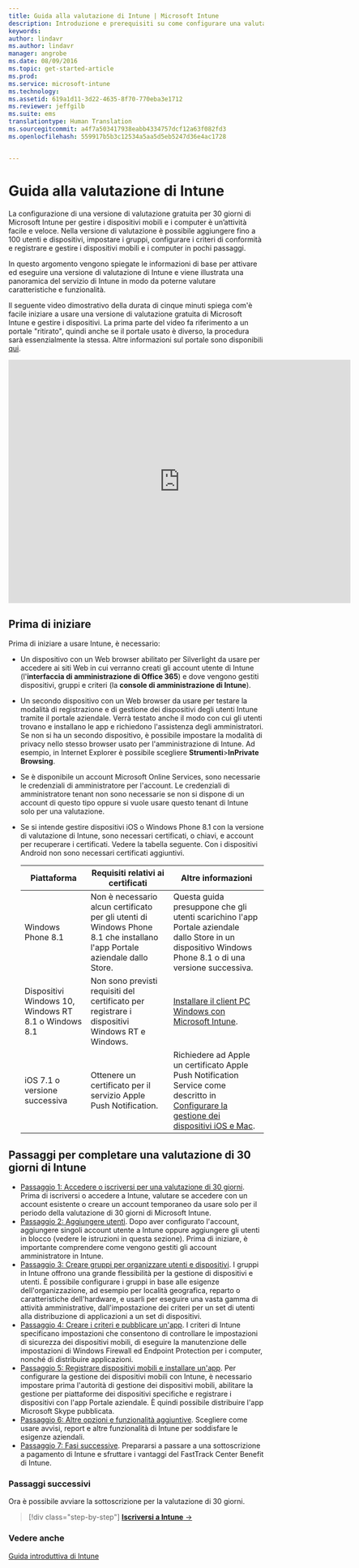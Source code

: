 ```yaml
---
title: Guida alla valutazione di Intune | Microsoft Intune
description: Introduzione e prerequisiti su come configurare una valutazione gratuita di 30 giorni di Intune
keywords: 
author: lindavr
ms.author: lindavr
manager: angrobe
ms.date: 08/09/2016
ms.topic: get-started-article
ms.prod: 
ms.service: microsoft-intune
ms.technology: 
ms.assetid: 619a1d11-3d22-4635-8f70-770eba3e1712
ms.reviewer: jeffgilb
ms.suite: ems
translationtype: Human Translation
ms.sourcegitcommit: a4f7a503417938eabb4334757dcf12a63f082fd3
ms.openlocfilehash: 559917b5b3c12534a5aa5d5eb5247d36e4ac1728


---
```


# <a name="intune-evaluation-guide"></a>Guida alla valutazione di Intune
La configurazione di una versione di valutazione gratuita per 30 giorni di Microsoft Intune per gestire i dispositivi mobili e i computer è un’attività facile e veloce. Nella versione di valutazione è possibile aggiungere fino a 100 utenti e dispositivi, impostare i gruppi, configurare i criteri di conformità e registrare e gestire i dispositivi mobili e i computer in pochi passaggi.

In questo argomento vengono spiegate le informazioni di base per attivare ed eseguire una versione di valutazione di Intune e viene illustrata una panoramica del servizio di Intune in modo da poterne valutare caratteristiche e funzionalità.

Il seguente video dimostrativo della durata di cinque minuti spiega com'è facile iniziare a usare una versione di valutazione gratuita di Microsoft Intune e gestire i dispositivi. La prima parte del video fa riferimento a un portale "ritirato", quindi anche se il portale usato è diverso, la procedura sarà essenzialmente la stessa. Altre informazioni sul portale sono disponibili [qui](https://docs.microsoft.com/intune/deploy-use/account-portal-merged-with-Office-365).

<iframe width="675" height="480" src="https://www.youtube.com/embed/ltcZvm4VOFU" frameborder="0" allowfullscreen></iframe>

## <a name="before-you-begin"></a>Prima di iniziare
Prima di iniziare a usare Intune, è necessario:

-   Un dispositivo con un Web browser abilitato per Silverlight da usare per accedere ai siti Web in cui verranno creati gli account utente di Intune (l'**interfaccia di amministrazione di Office 365**) e dove vengono gestiti dispositivi, gruppi e criteri (la **console di amministrazione di Intune**).

-   Un secondo dispositivo con un Web browser da usare per testare la modalità di registrazione e di gestione dei dispositivi degli utenti Intune tramite il portale aziendale. Verrà testato anche il modo con cui gli utenti trovano e installano le app e richiedono l'assistenza degli amministratori. Se non si ha un secondo dispositivo, è possibile impostare la modalità di privacy nello stesso browser usato per l'amministrazione di Intune. Ad esempio, in Internet Explorer è possibile scegliere **Strumenti**&gt;**InPrivate Browsing**.

-   Se è disponibile un account Microsoft Online Services, sono necessarie le credenziali di amministratore per l'account. Le credenziali di amministratore tenant non sono necessarie se non si dispone di un account di questo tipo oppure si vuole usare questo tenant di Intune solo per una valutazione.

-   Se si intende gestire dispositivi iOS o Windows Phone 8.1 con la versione di valutazione di Intune, sono necessari certificati, o chiavi, e account per recuperare i certificati. Vedere la tabella seguente. Con i dispositivi Android non sono necessari certificati aggiuntivi.

    |Piattaforma|Requisiti relativi ai certificati|Altre informazioni|
    |------------|----------------------------|--------------------|
    |Windows Phone 8.1 |Non è necessario alcun certificato per gli utenti di Windows Phone 8.1 che installano l'app Portale aziendale dallo Store. |Questa guida presuppone che gli utenti scarichino l'app Portale aziendale dallo Store in un dispositivo Windows Phone 8.1 o di una versione successiva. |
    |Dispositivi Windows 10, Windows RT 8.1 o Windows 8.1|Non sono previsti requisiti del certificato per registrare i dispositivi Windows RT e Windows.|[Installare il client PC Windows con Microsoft Intune](/Intune/Deploy-Use/install-the-windows-pc-client-with-microsoft-intune).|
    |iOS 7.1 o versione successiva|Ottenere un certificato per il servizio Apple Push Notification.|Richiedere ad Apple un certificato Apple Push Notification Service come descritto in [Configurare la gestione dei dispositivi iOS e Mac](/Intune/Deploy-Use/set-up-ios-and-mac-management-with-microsoft-intune).|

## <a name="steps-to-complete-a-30day-evaluation-of-intune"></a>Passaggi per completare una valutazione di 30 giorni di Intune
- [Passaggio 1: Accedere o iscriversi per una valutazione di 30 giorni](get-started-with-a-30-day-trial-of-microsoft-intune-step-1.md). Prima di iscriversi o accedere a Intune, valutare se accedere con un account esistente o creare un account temporaneo da usare solo per il periodo della valutazione di 30 giorni di Microsoft Intune.
- [Passaggio 2: Aggiungere utenti](get-started-with-a-30-day-trial-of-microsoft-intune-step-2.md). Dopo aver configurato l'account, aggiungere singoli account utente a Intune oppure aggiungere gli utenti in blocco (vedere le istruzioni in questa sezione). Prima di iniziare, è importante comprendere come vengono gestiti gli account amministratore in Intune.
- [Passaggio 3: Creare gruppi per organizzare utenti e dispositivi](get-started-with-a-30-day-trial-of-microsoft-intune-step-3.md). I gruppi in Intune offrono una grande flessibilità per la gestione di dispositivi e utenti. È possibile configurare i gruppi in base alle esigenze dell'organizzazione, ad esempio per località geografica, reparto o caratteristiche dell'hardware, e usarli per eseguire una vasta gamma di attività amministrative, dall'impostazione dei criteri per un set di utenti alla distribuzione di applicazioni a un set di dispositivi.
- [Passaggio 4: Creare i criteri e pubblicare un'app](get-started-with-a-30-day-trial-of-microsoft-intune-step-4.md). I criteri di Intune specificano impostazioni che consentono di controllare le impostazioni di sicurezza dei dispositivi mobili, di eseguire la manutenzione delle impostazioni di Windows Firewall ed Endpoint Protection per i computer, nonché di distribuire applicazioni.
- [Passaggio 5: Registrare dispositivi mobili e installare un'app](get-started-with-a-30-day-trial-of-microsoft-intune-step-5.md). Per configurare la gestione dei dispositivi mobili con Intune, è necessario impostare prima l'autorità di gestione dei dispositivi mobili, abilitare la gestione per piattaforme dei dispositivi specifiche e registrare i dispositivi con l'app Portale aziendale. È quindi possibile distribuire l'app Microsoft Skype pubblicata.
- [Passaggio 6: Altre opzioni e funzionalità aggiuntive](get-started-with-a-30-day-trial-of-microsoft-intune-step-6.md). Scegliere come usare avvisi, report e altre funzionalità di Intune per soddisfare le esigenze aziendali.
- [Passaggio 7: Fasi successive](get-started-with-a-30-day-trial-of-microsoft-intune-step-7.md). Prepararsi a passare a una sottoscrizione a pagamento di Intune e sfruttare i vantaggi del FastTrack Center Benefit di Intune.


### <a name="next-steps"></a>Passaggi successivi
Ora è possibile avviare la sottoscrizione per la valutazione di 30 giorni.

>[!div class="step-by-step"]
[**Iscriversi a Intune** &rarr;](.\get-started-with-a-30-day-trial-of-microsoft-intune-step-1.md)

### <a name="see-also"></a>Vedere anche
[Guida introduttiva di Intune](/intune/get-started/start-with-a-paid-subscription-to-microsoft-intune)



<!--HONumber=Nov16_HO1-->


